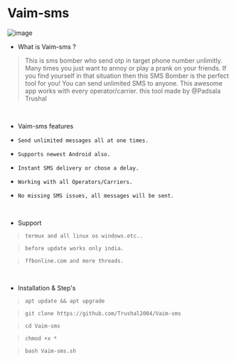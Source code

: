 # Vaim-sms
![image](https://user-images.githubusercontent.com/57517785/138546912-24e219dc-c19f-4f52-a5d5-c43c86114d6d.png)


- What is Vaim-sms ?
> This is sms bomber who send otp in target phone number unlimitly.
> Many times you just want to annoy or play a prank on your friends.
> If you find yourself in that situation then this SMS Bomber is the perfect tool for you!
> You can send unlimited SMS to anyone. This awesome app works with every operator/carrier.
> this tool made by @Padsala Trushal

<br>

- Vaim-sms features 

* `Send unlimited messages all at one times.`

* `Supports newest Android also.`

* `Instant SMS delivery or chose a delay.`

* `Working with all Operators/Carriers.`

* `No missing SMS issues, all messages will be sent.`

<br>

- Support

> `termux and all linux os windows.etc..`

> `before update works only india.`

> `ffbonline.com and more threads.`
 
 <br>

- Installation & Step's
 
> `apt update && apt upgrade`
 
> `git clone https://github.com/Trushal2004/Vaim-sms`
 
> `cd Vaim-sms`  

> `chmod +x *` 
 
> `bash Vaim-sms.sh`

<br>




